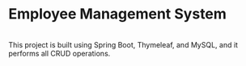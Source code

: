 # Employee Management System
<br>
This project is built using Spring Boot, Thymeleaf, and MySQL, and it performs all CRUD operations.
